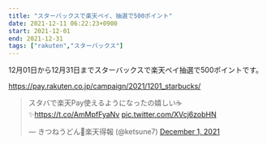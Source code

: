 ```yaml
---
title: "スターバックスで楽天ペイ、抽選で500ポイント"
date: 2021-12-11 06:22:23+0900
start: 2021-12-01
end: 2021-12-31
tags: ["rakuten","スターバックス"]
---
```


12月01日から12月31日までスターバックスで楽天ペイ抽選で500ポイントです。

https://pay.rakuten.co.jp/campaign/2021/1201_starbucks/

<blockquote class="twitter-tweet"><p lang="ja" dir="ltr">スタバで楽天Pay使えるようになったの嬉しい☕️✨<a href="https://t.co/AmMpfFyaNv">https://t.co/AmMpfFyaNv</a> <a href="https://t.co/XVcj6zobHN">pic.twitter.com/XVcj6zobHN</a></p>&mdash; きつねうどん🥢楽天得報 (@ketsune7) <a href="https://twitter.com/ketsune7/status/1465874645693829122?ref_src=twsrc%5Etfw">December 1, 2021</a></blockquote> <script async src="https://platform.twitter.com/widgets.js" charset="utf-8"></script>

